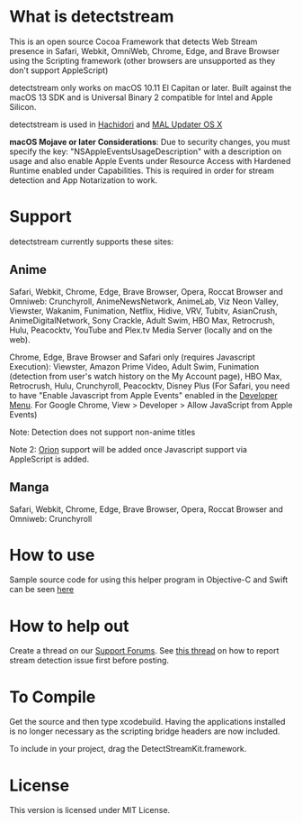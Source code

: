 # What is detectstream
This is an open source Cocoa Framework that detects Web Stream presence in Safari, Webkit, OmniWeb, Chrome, Edge, and Brave Browser using the Scripting framework (other browsers are unsupported as they don't support AppleScript)

detectstream only works on macOS 10.11 El Capitan or later. Built against the macOS 13 SDK and is Universal Binary 2 compatible for Intel and Apple Silicon.

detectstream is used in [Hachidori](https://github.com/Atelier-Shiori/hachidori) and [MAL Updater OS X](https://github.com/Atelier-Shiori/malupdaterosx-cocoa)

**macOS Mojave or later Considerations**: Due to security changes, you must specify the key: "NSAppleEventsUsageDescription" with a description on usage and also enable Apple Events under Resource Access with Hardened Runtime enabled under Capabilities. This is required in order for stream detection and App Notarization to work.

# Support
detectstream currently supports these sites:
## Anime
Safari, Webkit, Chrome, Edge, Brave Browser, Opera, Roccat Browser and Omniweb: Crunchyroll, AnimeNewsNetwork, AnimeLab, Viz Neon Valley, Viewster, Wakanim, Funimation, Netflix, Hidive, VRV,  Tubitv, AsianCrush, AnimeDigitalNetwork, Sony Crackle, Adult Swim, HBO Max, Retrocrush, Hulu, Peacocktv, YouTube and Plex.tv Media Server (locally and on the web).

Chrome, Edge, Brave Browser and Safari only (requires Javascript Execution): Viewster, Amazon Prime Video, Adult Swim, Funimation (detection from user's watch history on the My Account page), HBO Max, Retrocrush, Hulu, Crunchyroll, Peacocktv, Disney Plus (For Safari, you need to have "Enable Javascript from Apple Events" enabled in the [Developer Menu](https://support.apple.com/kb/PH21491). For Google Chrome, View > Developer > Allow JavaScript from Apple Events)

Note: Detection does not support non-anime titles

Note 2: [Orion](https://browser.kagi.com) support will be added once Javascript support via AppleScript is added.

## Manga
Safari, Webkit, Chrome, Edge, Brave Browser, Opera, Roccat Browser and Omniweb: Crunchyroll

# How to use
Sample source code for using this helper program in Objective-C and Swift can be seen [here](https://github.com/Atelier-Shiori/detectstream/wiki/Usage)

# How to help out
Create a thread on our [Support Forums](https://support.malupdaterosx.moe/index.php?forums/hachidori-stream-detection-support.11/). See [this thread](https://support.malupdaterosx.moe/index.php?threads/reporting-stream-detection-issues.5/) on how to report stream detection issue first before posting.

# To Compile
Get the source and then type xcodebuild. Having the applications installed is no longer necessary as the scripting bridge headers are now included.

To include in your project, drag the DetectStreamKit.framework.

# License
This version is licensed under MIT License.
